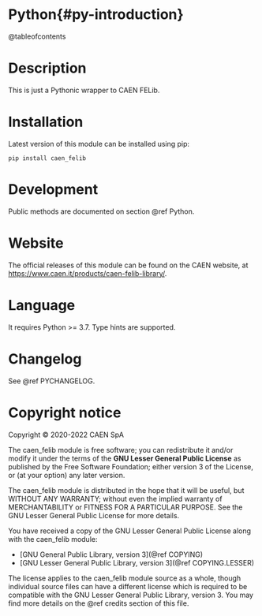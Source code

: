 # Python{#py-introduction}
@tableofcontents

# Description
This is just a Pythonic wrapper to CAEN FELib.

# Installation
Latest version of this module can be installed using pip:

    pip install caen_felib

# Development
Public methods are documented on section @ref Python.

# Website
The official releases of this module can be found on the CAEN website,
at https://www.caen.it/products/caen-felib-library/.

# Language
It requires Python >= 3.7. Type hints are supported.

# Changelog
See @ref PYCHANGELOG.

# Copyright notice
Copyright &copy; 2020-2022 CAEN SpA

The caen_felib module is free software; you can redistribute it and/or
modify it under the terms of the **GNU Lesser General Public
License** as published by the Free Software Foundation; either
version 3 of the License, or (at your option) any later version.

The caen_felib module is distributed in the hope that it will be useful,
but WITHOUT ANY WARRANTY; without even the implied warranty of
MERCHANTABILITY or FITNESS FOR A PARTICULAR PURPOSE. See the GNU
Lesser General Public License for more details.

You have received a copy of the GNU Lesser General Public License along
with the caen_felib module:
- [GNU General Public Library, version 3](@ref COPYING)
- [GNU Lesser General Public Library, version 3](@ref COPYING.LESSER)

The license applies to the caen_felib module source as a whole, though
individual source files can have a different license which is required to be
compatible with the GNU Lesser General Public Library, version 3. You may find
more details on the @ref credits section of this file.
